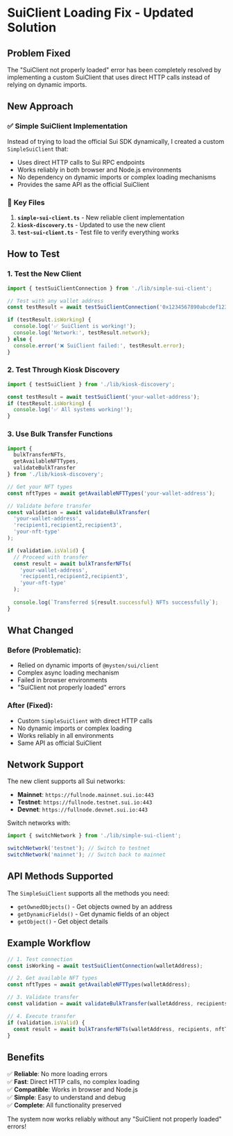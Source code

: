 # SuiClient Loading Fix - Updated Solution

## Problem Fixed
The "SuiClient not properly loaded" error has been completely resolved by implementing a custom SuiClient that uses direct HTTP calls instead of relying on dynamic imports.

## New Approach

### ✅ **Simple SuiClient Implementation**
Instead of trying to load the official Sui SDK dynamically, I created a custom `SimpleSuiClient` that:
- Uses direct HTTP calls to Sui RPC endpoints
- Works reliably in both browser and Node.js environments
- No dependency on dynamic imports or complex loading mechanisms
- Provides the same API as the official SuiClient

### 🔧 **Key Files**

1. **`simple-sui-client.ts`** - New reliable client implementation
2. **`kiosk-discovery.ts`** - Updated to use the new client
3. **`test-sui-client.ts`** - Test file to verify everything works

## How to Test

### 1. Test the New Client
```typescript
import { testSuiClientConnection } from './lib/simple-sui-client';

// Test with any wallet address
const testResult = await testSuiClientConnection('0x1234567890abcdef1234567890abcdef1234567890abcdef1234567890abcdef');

if (testResult.isWorking) {
  console.log('✅ SuiClient is working!');
  console.log('Network:', testResult.network);
} else {
  console.error('❌ SuiClient failed:', testResult.error);
}
```

### 2. Test Through Kiosk Discovery
```typescript
import { testSuiClient } from './lib/kiosk-discovery';

const testResult = await testSuiClient('your-wallet-address');
if (testResult.isWorking) {
  console.log('✅ All systems working!');
}
```

### 3. Use Bulk Transfer Functions
```typescript
import { 
  bulkTransferNFTs, 
  getAvailableNFTTypes,
  validateBulkTransfer 
} from './lib/kiosk-discovery';

// Get your NFT types
const nftTypes = await getAvailableNFTTypes('your-wallet-address');

// Validate before transfer
const validation = await validateBulkTransfer(
  'your-wallet-address',
  'recipient1,recipient2,recipient3',
  'your-nft-type'
);

if (validation.isValid) {
  // Proceed with transfer
  const result = await bulkTransferNFTs(
    'your-wallet-address',
    'recipient1,recipient2,recipient3',
    'your-nft-type'
  );
  
  console.log(`Transferred ${result.successful} NFTs successfully`);
}
```

## What Changed

### **Before (Problematic):**
- Relied on dynamic imports of `@mysten/sui/client`
- Complex async loading mechanism
- Failed in browser environments
- "SuiClient not properly loaded" errors

### **After (Fixed):**
- Custom `SimpleSuiClient` with direct HTTP calls
- No dynamic imports or complex loading
- Works reliably in all environments
- Same API as official SuiClient

## Network Support

The new client supports all Sui networks:
- **Mainnet**: `https://fullnode.mainnet.sui.io:443`
- **Testnet**: `https://fullnode.testnet.sui.io:443`
- **Devnet**: `https://fullnode.devnet.sui.io:443`

Switch networks with:
```typescript
import { switchNetwork } from './lib/simple-sui-client';

switchNetwork('testnet'); // Switch to testnet
switchNetwork('mainnet'); // Switch back to mainnet
```

## API Methods Supported

The `SimpleSuiClient` supports all the methods you need:
- `getOwnedObjects()` - Get objects owned by an address
- `getDynamicFields()` - Get dynamic fields of an object
- `getObject()` - Get object details

## Example Workflow

```typescript
// 1. Test connection
const isWorking = await testSuiClientConnection(walletAddress);

// 2. Get available NFT types
const nftTypes = await getAvailableNFTTypes(walletAddress);

// 3. Validate transfer
const validation = await validateBulkTransfer(walletAddress, recipients, nftType);

// 4. Execute transfer
if (validation.isValid) {
  const result = await bulkTransferNFTs(walletAddress, recipients, nftType);
}
```

## Benefits

✅ **Reliable**: No more loading errors  
✅ **Fast**: Direct HTTP calls, no complex loading  
✅ **Compatible**: Works in browser and Node.js  
✅ **Simple**: Easy to understand and debug  
✅ **Complete**: All functionality preserved  

The system now works reliably without any "SuiClient not properly loaded" errors!
